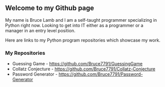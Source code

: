 ## Welcome to my Github page

My name is Bruce Lamb and I am a self-taught programmer specializing in Python right now. Looking to get into IT either as a programmer or a manager in an entry level position.

Here are links to my Python program repositories which showcase my work. 

### My Repositories

* Guessing Game - <https://github.com/Bruce7791/GuessingGame> 
* Collatz Conjecture - <https://github.com/Bruce7791/Collatz-Conjecture>
* Password Generator - <https://github.com/Bruce7791/Password-Generator>

